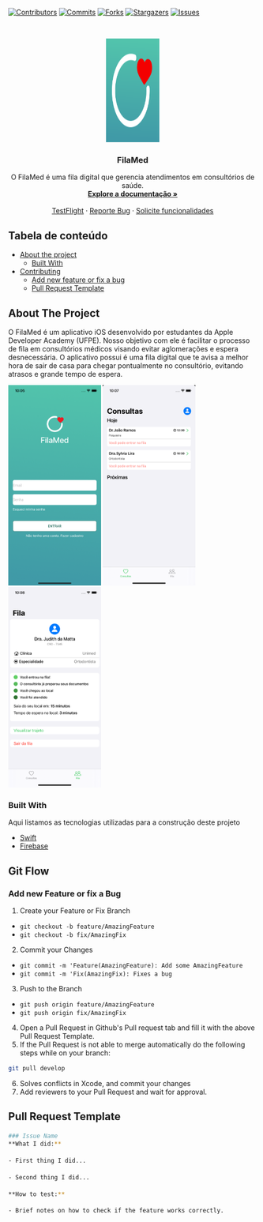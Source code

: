 [![Contributors][contributors-shield]][contributors-url]
[![Commits][commits-shield]][commits-url]
[![Forks][forks-shield]][forks-url]
[![Stargazers][stars-shield]][stars-url]
[![Issues][issues-shield]][issues-url]

<!-- PROJECT LOGO -->
<br />
<p align="center">
  <a href="https://github.com/DaniloLira/FilaMed">
    <img src="assets/logo.png" alt="Logo" width="108.73" height="210">
  </a>

  <h3 align="center">FilaMed</h3>

  <p align="center">
    O FilaMed é uma fila digital que gerencia atendimentos em consultórios de saúde. 
    <br />
    <a href="https://github.com/DaniloLira/FilaMed"><strong>Explore a documentação »</strong></a>
    <br />
    <br />
    <a href="https://github.com/DaniloLira/FilaMed">TestFlight</a>
    ·
    <a href="https://github.com/DaniloLira/FilaMed">Reporte Bug</a>
    ·
    <a href="https://github.com/DaniloLira/FilaMed">Solicite funcionalidades</a>
  </p>
</p>



<!-- TABLE OF CONTENTS -->
## Tabela de conteúdo

* [About the project](#about-the-project)
  * [Built With](#built-with)
* [Contributing](#git-flow)
  * [Add new feature or fix a bug](#add-new-feature-or-fix-a-bug)
  * [Pull Request Template](#pull-request-template)



<!-- ABOUT THE PROJECT -->
## About The Project
O FilaMed é um aplicativo iOS desenvolvido por estudantes da Apple Developer Academy (UFPE). Nosso objetivo com ele é facilitar o processo de fila em consultórios médicos visando evitar aglomerações e espera desnecessária. O aplicativo possui é uma fila digital que te avisa a melhor hora de sair de casa para chegar pontualmente no consultório, evitando atrasos e grande tempo de espera.

<img src="assets/Login.png" alt="Login" width="187.5" height="406"> 
<img src="assets/Consultas.png" alt="Consultas" width="187.5" height="406">
<img src="assets/Fila.png" alt="Fila" width="187.5" height="406">

### Built With
Aqui listamos as tecnologias utilizadas para a construção deste projeto
* [Swift](https://swift.org/)
* [Firebase](https://firebase.google.com/?hl=pt-br)

<!-- Git Flow -->
## Git Flow

### Add new Feature or fix a Bug

1. Create your Feature or Fix Branch
  * `git checkout -b feature/AmazingFeature`
  * `git checkout -b fix/AmazingFix`
2. Commit your Changes
  * `git commit -m 'Feature(AmazingFeature): Add some AmazingFeature`
  * `git commit -m 'Fix(AmazingFix): Fixes a bug`
3. Push to the Branch
  * `git push origin feature/AmazingFeature`
  * `git push origin fix/AmazingFix`
4. Open a Pull Request in Github's Pull request tab and fill it with the above Pull Request Template.
5. If the Pull Request is not able to merge automatically do the following steps while on your branch:
```sh
git pull develop
```
6. Solves conflicts in Xcode, and commit your changes
7. Add reviewers to your Pull Request and wait for approval.

## Pull Request Template
```sh
### Issue Name
**What I did:**

- First thing I did...

- Second thing I did...

**How to test:**

- Brief notes on how to check if the feature works correctly.
```

<!-- MARKDOWN LINKS & IMAGES -->
<!-- https://www.markdownguide.org/basic-syntax/#reference-style-links -->
[contributors-shield]: https://img.shields.io/github/contributors/DaniloLira/FilaMed.svg?style=flat-square
[contributors-url]: https://img.shields.io/github/contributors/DaniloLira/FilaMed
[forks-shield]: https://img.shields.io/github/forks/DaniloLira/FilaMed.svg?style=flat-square
[forks-url]: https://img.shields.io/github/forks/DaniloLira/FilaMed
[commits-shield]: https://img.shields.io/github/last-commit/DaniloLira/FilaMed.svg?style=flat-square
[commits-url]: https://img.shields.io/github/last-commit/DaniloLira/FilaMed
[stars-shield]: https://img.shields.io/github/stars/DaniloLira/FilaMed.svg?style=flat-square
[stars-url]: https://img.shields.io/github/stars/DaniloLira/FilaMed
[issues-shield]: https://img.shields.io/github/issues/DaniloLira/FilaMed.svg?style=flat-square
[issues-url]: https://img.shields.io/github/issues/DaniloLira/FilaMed
[product-screenshot]: images/screenshot.png
